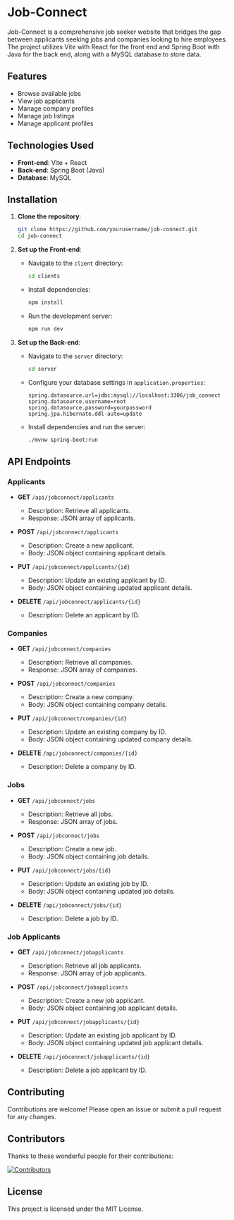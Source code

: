 # Job-Connect

Job-Connect is a comprehensive job seeker website that bridges the gap between applicants seeking jobs and companies looking to hire employees. The project utilizes Vite with React for the front end and Spring Boot with Java for the back end, along with a MySQL database to store data.

## Features

- Browse available jobs
- View job applicants
- Manage company profiles
- Manage job listings
- Manage applicant profiles

## Technologies Used

- **Front-end**: Vite + React
- **Back-end**: Spring Boot (Java)
- **Database**: MySQL

## Installation

1. **Clone the repository**:
    ```sh
    git clone https://github.com/yourusername/job-connect.git
    cd job-connect
    ```

2. **Set up the Front-end**:
    - Navigate to the `client` directory:
        ```sh
        cd clients
        ```
    - Install dependencies:
        ```sh
        npm install
        ```
    - Run the development server:
        ```sh
        npm run dev
        ```

3. **Set up the Back-end**:
    - Navigate to the `server` directory:
        ```sh
        cd server
        ```
    - Configure your database settings in `application.properties`:
        ```properties
        spring.datasource.url=jdbc:mysql://localhost:3306/job_connect
        spring.datasource.username=root
        spring.datasource.password=yourpassword
        spring.jpa.hibernate.ddl-auto=update
        ```
    - Install dependencies and run the server:
        ```sh
        ./mvnw spring-boot:run
        ```

## API Endpoints

### Applicants

- **GET** `/api/jobconnect/applicants`
    - Description: Retrieve all applicants.
    - Response: JSON array of applicants.

- **POST** `/api/jobconnect/applicants`
    - Description: Create a new applicant.
    - Body: JSON object containing applicant details.

- **PUT** `/api/jobconnect/applicants/{id}`
    - Description: Update an existing applicant by ID.
    - Body: JSON object containing updated applicant details.

- **DELETE** `/api/jobconnect/applicants/{id}`
    - Description: Delete an applicant by ID.

### Companies

- **GET** `/api/jobconnect/companies`
    - Description: Retrieve all companies.
    - Response: JSON array of companies.

- **POST** `/api/jobconnect/companies`
    - Description: Create a new company.
    - Body: JSON object containing company details.

- **PUT** `/api/jobconnect/companies/{id}`
    - Description: Update an existing company by ID.
    - Body: JSON object containing updated company details.

- **DELETE** `/api/jobconnect/companies/{id}`
    - Description: Delete a company by ID.

### Jobs

- **GET** `/api/jobconnect/jobs`
    - Description: Retrieve all jobs.
    - Response: JSON array of jobs.

- **POST** `/api/jobconnect/jobs`
    - Description: Create a new job.
    - Body: JSON object containing job details.

- **PUT** `/api/jobconnect/jobs/{id}`
    - Description: Update an existing job by ID.
    - Body: JSON object containing updated job details.

- **DELETE** `/api/jobconnect/jobs/{id}`
    - Description: Delete a job by ID.

### Job Applicants

- **GET** `/api/jobconnect/jobapplicants`
    - Description: Retrieve all job applicants.
    - Response: JSON array of job applicants.

- **POST** `/api/jobconnect/jobapplicants`
    - Description: Create a new job applicant.
    - Body: JSON object containing job applicant details.

- **PUT** `/api/jobconnect/jobapplicants/{id}`
    - Description: Update an existing job applicant by ID.
    - Body: JSON object containing updated job applicant details.

- **DELETE** `/api/jobconnect/jobapplicants/{id}`
    - Description: Delete a job applicant by ID.

## Contributing

Contributions are welcome! Please open an issue or submit a pull request for any changes.

## Contributors

Thanks to these wonderful people for their contributions:

[![Contributors](https://contrib.rocks/image?repo=kevinjuliow/job-connect)](https://github.com/kevinjuliow/job-connect/graphs/contributors)

## License

This project is licensed under the MIT License.
